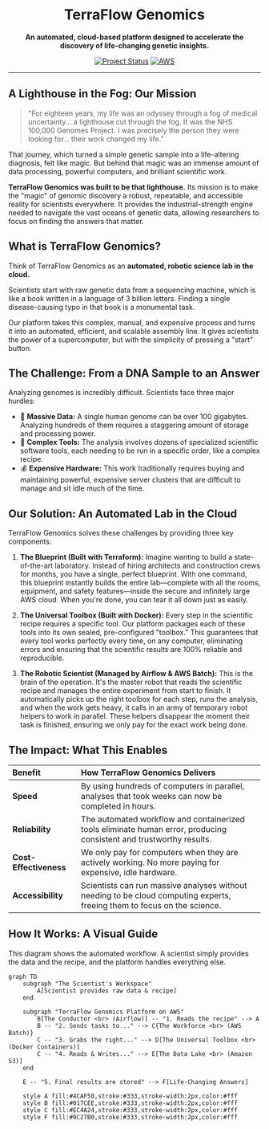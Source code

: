 <div align="center">
  <!-- A simple logo could go here -->
  <h1>TerraFlow Genomics</h1>
  <p>
    <strong>An automated, cloud-based platform designed to accelerate the discovery of life-changing genetic insights.</strong>
  </p>
  <p>
    <a href="#"><img src="https://img.shields.io/badge/Project-Complete-green?style=for-the-badge" alt="Project Status"></a>
    <a href="#"><img src="https://img.shields.io/badge/Technology-AWS%20Cloud-orange?style=for-the-badge&logo=amazon-aws" alt="AWS"></a>
  </p>
</div>

---

## A Lighthouse in the Fog: Our Mission

> "For eighteen years, my life was an odyssey through a fog of medical uncertainty... a lighthouse cut through the fog. It was the NHS 100,000 Genomes Project. I was precisely the person they were looking for... their work changed my life."

That journey, which turned a simple genetic sample into a life-altering diagnosis, felt like magic. But behind that magic was an immense amount of data processing, powerful computers, and brilliant scientific work.

**TerraFlow Genomics was built to be that lighthouse.** Its mission is to make the "magic" of genomic discovery a robust, repeatable, and accessible reality for scientists everywhere. It provides the industrial-strength engine needed to navigate the vast oceans of genetic data, allowing researchers to focus on finding the answers that matter.

## What is TerraFlow Genomics?

Think of TerraFlow Genomics as an **automated, robotic science lab in the cloud.**

Scientists start with raw genetic data from a sequencing machine, which is like a book written in a language of 3 billion letters. Finding a single disease-causing typo in that book is a monumental task.

Our platform takes this complex, manual, and expensive process and turns it into an automated, efficient, and scalable assembly line. It gives scientists the power of a supercomputer, but with the simplicity of pressing a "start" button.

## The Challenge: From a DNA Sample to an Answer

Analyzing genomes is incredibly difficult. Scientists face three major hurdles:

*   💾 **Massive Data:** A single human genome can be over 100 gigabytes. Analyzing hundreds of them requires a staggering amount of storage and processing power.
*   🔧 **Complex Tools:** The analysis involves dozens of specialized scientific software tools, each needing to be run in a specific order, like a complex recipe.
*   💰 **Expensive Hardware:** This work traditionally requires buying and maintaining powerful, expensive server clusters that are difficult to manage and sit idle much of the time.

## Our Solution: An Automated Lab in the Cloud

TerraFlow Genomics solves these challenges by providing three key components:

1.  **The Blueprint (Built with Terraform):**
    Imagine wanting to build a state-of-the-art laboratory. Instead of hiring architects and construction crews for months, you have a single, perfect blueprint. With one command, this blueprint instantly builds the entire lab—complete with all the rooms, equipment, and safety features—inside the secure and infinitely large AWS cloud. When you're done, you can tear it all down just as easily.

2.  **The Universal Toolbox (Built with Docker):**
    Every step in the scientific recipe requires a specific tool. Our platform packages each of these tools into its own sealed, pre-configured "toolbox." This guarantees that every tool works perfectly every time, on any computer, eliminating errors and ensuring that the scientific results are 100% reliable and reproducible.

3.  **The Robotic Scientist (Managed by Airflow & AWS Batch):**
    This is the brain of the operation. It's the master robot that reads the scientific recipe and manages the entire experiment from start to finish. It automatically picks up the right toolbox for each step, runs the analysis, and when the work gets heavy, it calls in an army of temporary robot helpers to work in parallel. These helpers disappear the moment their task is finished, ensuring we only pay for the exact work being done.

## The Impact: What This Enables

| Benefit | How TerraFlow Genomics Delivers |
| :--- | :--- |
| **Speed** | By using hundreds of computers in parallel, analyses that took weeks can now be completed in hours. |
| **Reliability** | The automated workflow and containerized tools eliminate human error, producing consistent and trustworthy results. |
| **Cost-Effectiveness** | We only pay for computers when they are actively working. No more paying for expensive, idle hardware. |
| **Accessibility** | Scientists can run massive analyses without needing to be cloud computing experts, freeing them to focus on the science. |

## How It Works: A Visual Guide

This diagram shows the automated workflow. A scientist simply provides the data and the recipe, and the platform handles everything else.

```mermaid
graph TD
    subgraph "The Scientist's Workspace"
        A[Scientist provides raw data & recipe]
    end
    
    subgraph "TerraFlow Genomics Platform on AWS"
        B[The Conductor <br> (Airflow)] -- "1. Reads the recipe" --> A
        B -- "2. Sends tasks to..." --> C{The Workforce <br> (AWS Batch)}
        C -- "3. Grabs the right..." --> D[The Universal Toolbox <br> (Docker Containers)]
        C -- "4. Reads & Writes..." --> E[The Data Lake <br> (Amazon S3)]
    end
    
    E -- "5. Final results are stored" --> F[Life-Changing Answers]

    style A fill:#4CAF50,stroke:#333,stroke-width:2px,color:#fff
    style B fill:#017CEE,stroke:#333,stroke-width:2px,color:#fff
    style C fill:#EC4A24,stroke:#333,stroke-width:2px,color:#fff
    style F fill:#9C27B0,stroke:#333,stroke-width:2px,color:#fff
